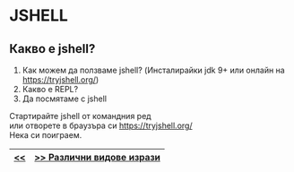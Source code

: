 JSHELL
======

Какво е jshell?
---------------------------------------  
  1. Как можем да ползваме jshell? (Инсталирайки jdk 9+ или онлайн на https://tryjshell.org/)
  2. Какво е REPL?
  3. Да посмятаме с jshell

Стартирайте jshell от командния ред  
или отворете в браузъра си <a href="https://tryjshell.org/" target="_blank">https://tryjshell.org/</a>  
Нека си поиграем.

|[<<](s04.md) | [>> Различни видове изрази](s06-expressions.md)|
|---|---|


[10]: https://cse.umn.edu/cbi/who-was-charles-babbage
